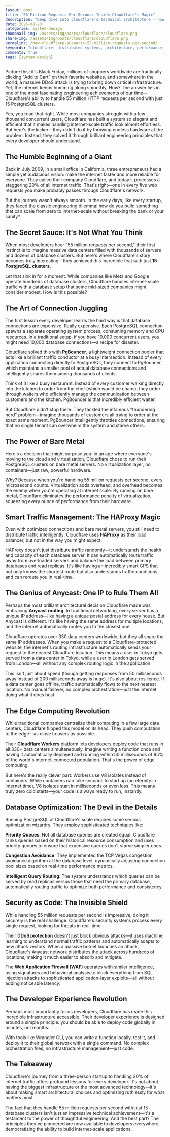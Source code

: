 ```yaml
---
layout: post
title: "55 Million Requests Per Second: Inside Cloudflare's Magic"
description: "Deep dive into Cloudflare's technical architecture - how 15 PostgreSQL clusters, ClickHouse, and Quicksilver work together to handle 55 million requests per second with millisecond latency."
date: 2025-08-20
categories: system-design
thumbnail-img: /assets/img/posts/cloudflare/cloudflare.png
share-img: /assets/img/posts/cloudflare/cloudflare.png
permalink: /how-cloudflare-supports-55-million-requests-per-second/
keywords: "cloudflare, distributed systems, architecture, performance, scale, postgres, clickhouse, quicksilver, database, sharding"
comments: true
tags: [system-design]
---
```


Picture this: it's Black Friday, millions of shoppers worldwide are frantically clicking "Add to Cart" on their favorite websites, and somewhere in the world, a massive DDoS attack is trying to bring down critical infrastructure. Yet, the internet keeps humming along smoothly. How? The answer lies in one of the most fascinating engineering achievements of our time—Cloudflare's ability to handle 55 million HTTP requests per second with just 15 PostgreSQL clusters.

Yes, you read that right. While most companies struggle with a few thousand concurrent users, Cloudflare has built a system so elegant and efficient that it makes handling internet-scale traffic look almost effortless. But here's the kicker—they didn't do it by throwing endless hardware at the problem. Instead, they solved it through brilliant engineering principles that every developer should understand.

## The Humble Beginning of a Giant

Back in July 2009, in a small office in California, three entrepreneurs had a simple yet audacious vision: make the internet faster and more reliable for everyone. They called their company Cloudflare, and today it processes a staggering 20% of all internet traffic. That's right—one in every five web requests you make probably passes through Cloudflare's network.

But the journey wasn't always smooth. In the early days, like every startup, they faced the classic engineering dilemma: how do you build something that can scale from zero to internet-scale without breaking the bank or your sanity?

## The Secret Sauce: It's Not What You Think

When most developers hear "55 million requests per second," their first instinct is to imagine massive data centers filled with thousands of servers and dozens of database clusters. But here's where Cloudflare's story becomes truly interesting—they achieved this incredible feat with just **15 PostgreSQL clusters**.

Let that sink in for a moment. While companies like Meta and Google operate hundreds of database clusters, Cloudflare handles internet-scale traffic with a database setup that some mid-sized companies might consider modest. How is this possible?

## The Art of Connection Juggling

The first lesson every developer learns the hard way is that database connections are expensive. Really expensive. Each PostgreSQL connection spawns a separate operating system process, consuming memory and CPU resources. In a traditional setup, if you have 10,000 concurrent users, you might need 10,000 database connections—a recipe for disaster.

Cloudflare solved this with **PgBouncer**, a lightweight connection pooler that acts like a brilliant traffic conductor at a busy intersection. Instead of every application connecting directly to PostgreSQL, they connect to PgBouncer, which maintains a smaller pool of actual database connections and intelligently shares them among thousands of clients.

Think of it like a busy restaurant. Instead of every customer walking directly into the kitchen to order from the chef (which would be chaos), they order through waiters who efficiently manage the communication between customers and the kitchen. PgBouncer is that incredibly efficient waiter.

But Cloudflare didn't stop there. They tackled the infamous "thundering herd" problem—imagine thousands of customers all trying to order at the exact same moment. PgBouncer intelligently throttles connections, ensuring that no single tenant can overwhelm the system and starve others.

## The Power of Bare Metal

Here's a decision that might surprise you: in an age where everyone's moving to the cloud and virtualization, Cloudflare chose to run their PostgreSQL clusters on bare metal servers. No virtualization layer, no containers—just raw, powerful hardware.

Why? Because when you're handling 55 million requests per second, every microsecond counts. Virtualization adds overhead, and overhead becomes the enemy when you're operating at internet scale. By running on bare metal, Cloudflare eliminates the performance penalty of virtualization, squeezing every ounce of performance from their hardware.

## Smart Traffic Management: The HAProxy Magic

Even with optimized connections and bare metal servers, you still need to distribute traffic intelligently. Cloudflare uses **HAProxy** as their load balancer, but not in the way you might expect.

HAProxy doesn't just distribute traffic randomly—it understands the health and capacity of each database server. It can automatically route traffic away from overloaded servers and balance the load between primary databases and read replicas. It's like having an incredibly smart GPS that not only knows the shortest route but also understands traffic conditions and can reroute you in real-time.

## The Genius of Anycast: One IP to Rule Them All

Perhaps the most brilliant architectural decision Cloudflare made was embracing **Anycast routing**. In traditional networking, every server has a unique IP address—like having a unique postal address for every house. But Anycast is different. It's like having the same address for multiple locations, and the internet automatically routes you to the closest one.

Cloudflare operates over 330 data centers worldwide, but they all share the same IP addresses. When you make a request to a Cloudflare-protected website, the internet's routing infrastructure automatically sends your request to the nearest Cloudflare location. This means a user in Tokyo gets served from a data center in Tokyo, while a user in London gets served from London—all without any complex routing logic in the application.

This isn't just about speed (though getting responses from 50 milliseconds away instead of 200 milliseconds away is huge). It's also about resilience. If a data center goes offline, traffic automatically flows to the next nearest location. No manual failover, no complex orchestration—just the internet doing what it does best.

## The Edge Computing Revolution

While traditional companies centralize their computing in a few large data centers, Cloudflare flipped this model on its head. They push computation to the edge—as close to users as possible.

Their **Cloudflare Workers** platform lets developers deploy code that runs in all 330+ data centers simultaneously. Imagine writing a function once and having it automatically deployed and running within 50 milliseconds of 95% of the world's internet-connected population. That's the power of edge computing.

But here's the really clever part: Workers use V8 isolates instead of containers. While containers can take seconds to start up (an eternity in internet time), V8 isolates start in milliseconds or even less. This means truly zero cold starts—your code is always ready to run, instantly.

## Database Optimization: The Devil in the Details

Running PostgreSQL at Cloudflare's scale requires some serious optimization wizardry. They employ sophisticated techniques like:

**Priority Queues**: Not all database queries are created equal. Cloudflare ranks queries based on their historical resource consumption and uses priority queues to ensure that expensive queries don't starve simpler ones.

**Congestion Avoidance**: They implemented the TCP Vegas congestion avoidance algorithm at the database level, dynamically adjusting connection pool sizes based on real-time performance metrics.

**Intelligent Query Routing**: The system understands which queries can be served by read replicas versus those that need the primary database, automatically routing traffic to optimize both performance and consistency.

## Security as Code: The Invisible Shield

While handling 55 million requests per second is impressive, doing it securely is the real challenge. Cloudflare's security systems process every single request, looking for threats in real-time.

Their **DDoS protection** doesn't just block obvious attacks—it uses machine learning to understand normal traffic patterns and automatically adapts to new attack vectors. When a massive botnet launches an attack, Cloudflare's Anycast network distributes the attack across hundreds of locations, making it much easier to absorb and mitigate.

The **Web Application Firewall (WAF)** operates with similar intelligence, using signatures and behavioral analysis to block everything from SQL injection attacks to sophisticated application-layer exploits—all without adding noticeable latency.

## The Developer Experience Revolution

Perhaps most importantly for us developers, Cloudflare has made this incredible infrastructure accessible. Their developer experience is designed around a simple principle: you should be able to deploy code globally in minutes, not months.

With tools like Wrangler CLI, you can write a function locally, test it, and deploy it to their global network with a single command. No complex orchestration files, no infrastructure management—just code.

## The Takeaway

Cloudflare's journey from a three-person startup to handling 20% of internet traffic offers profound lessons for every developer. It's not about having the biggest infrastructure or the most advanced technology—it's about making smart architectural choices and optimizing ruthlessly for what matters most.

The fact that they handle 55 million requests per second with just 15 database clusters isn't just an impressive technical achievement—it's a testament to the power of thoughtful engineering. And the best part? The principles they've pioneered are now available to developers everywhere, democratizing the ability to build internet-scale applications.
